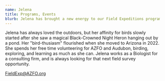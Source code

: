 ```yaml
---
name: Jelena
title: Programs, Events
blurb: Jelena has brought a new energy to our Field Expeditions programs, and she has s deep history with NGO's and Maricopa Audubon.
---
```


Jelena has always loved the outdoors, but her affinity for birds slowly started after she saw a magical Black-Crowned Night Heron hanging out by a pond. Her "bird-thusiasm" flourished when she moved to Arizona in 2022. She spends her free time volunteering for AZFO and Audubon, birding, exploring, and learning as much as she can. Jelena works as a Biologist for a consulting firm, and is always looking for that next field survey opportunity.

[FieldExp@AZFO.org](mailto:FieldExp@AZFO.org)
